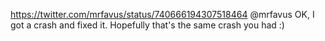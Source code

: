 https://twitter.com/mrfavus/status/740666194307518464 @mrfavus OK, I got a crash and fixed it. Hopefully that's the same crash you had :)